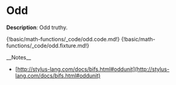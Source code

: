 # Odd

__Description__: Odd truthy.

{!basic/math-functions/_code/odd.code.md!}
{!basic/math-functions/_code/odd.fixture.md!}

<div class="cf"></div>
__Notes__

+ [http://stylus-lang.com/docs/bifs.html#oddunit](http://stylus-lang.com/docs/bifs.html#oddunit)

<div class="end"></div>

